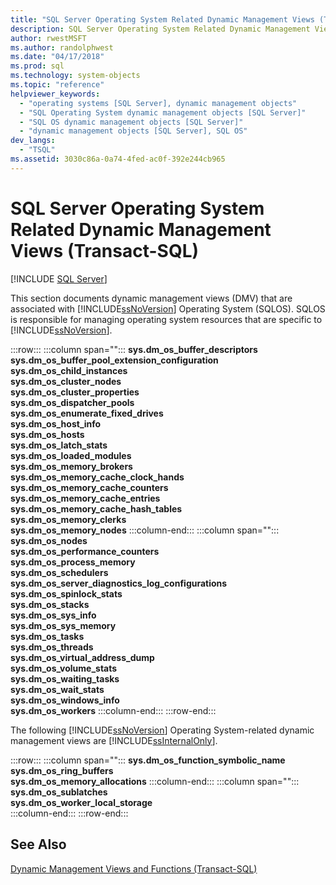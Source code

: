 ```yaml
---
title: "SQL Server Operating System Related Dynamic Management Views (Transact-SQL)"
description: SQL Server Operating System Related Dynamic Management Views (Transact-SQL)
author: rwestMSFT
ms.author: randolphwest
ms.date: "04/17/2018"
ms.prod: sql
ms.technology: system-objects
ms.topic: "reference"
helpviewer_keywords:
  - "operating systems [SQL Server], dynamic management objects"
  - "SQL Operating System dynamic management objects [SQL Server]"
  - "SQL OS dynamic management objects [SQL Server]"
  - "dynamic management objects [SQL Server], SQL OS"
dev_langs:
  - "TSQL"
ms.assetid: 3030c86a-0a74-4fed-ac0f-392e244cb965
---
```

# SQL Server Operating System Related Dynamic Management Views (Transact-SQL)
[!INCLUDE [SQL Server](../../includes/applies-to-version/sqlserver.md)]

This section documents dynamic management views (DMV) that are associated with [!INCLUDE[ssNoVersion](../../includes/ssnoversion-md.md)] Operating System (SQLOS). SQLOS is responsible for managing operating system resources that are specific to [!INCLUDE[ssNoVersion](../../includes/ssnoversion-md.md)].

:::row:::
   :::column span="":::
      **sys.dm_os_buffer_descriptors**<br>      **sys.dm_os_buffer_pool_extension_configuration**<br>      **sys.dm_os_child_instances**<br>      **sys.dm_os_cluster_nodes** <br>      **sys.dm_os_cluster_properties**<br>      **sys.dm_os_dispatcher_pools** <br>      **sys.dm_os_enumerate_fixed_drives**<br>      **sys.dm_os_host_info** <br>      **sys.dm_os_hosts**<br>      **sys.dm_os_latch_stats** <br>      **sys.dm_os_loaded_modules**<br>      **sys.dm_os_memory_brokers**<br>      **sys.dm_os_memory_cache_clock_hands**<br>      **sys.dm_os_memory_cache_counters** <br>      **sys.dm_os_memory_cache_entries**<br>      **sys.dm_os_memory_cache_hash_tables**<br>      **sys.dm_os_memory_clerks**<br>      **sys.dm_os_memory_nodes**
   :::column-end:::
   :::column span="":::
      **sys.dm_os_nodes**<br>      **sys.dm_os_performance_counters**<br>      **sys.dm_os_process_memory**<br>      **sys.dm_os_schedulers**<br>      **sys.dm_os_server_diagnostics_log_configurations**<br>      **sys.dm_os_spinlock_stats** <br>      **sys.dm_os_stacks**<br>      **sys.dm_os_sys_info**<br>      **sys.dm_os_sys_memory**<br>      **sys.dm_os_tasks**<br>      **sys.dm_os_threads**<br>      **sys.dm_os_virtual_address_dump**<br>      **sys.dm_os_volume_stats**<br>      **sys.dm_os_waiting_tasks**<br>      **sys.dm_os_wait_stats**<br>      **sys.dm_os_windows_info**<br>      **sys.dm_os_workers** 
   :::column-end:::
:::row-end:::

 The following [!INCLUDE[ssNoVersion](../../includes/ssnoversion-md.md)] Operating System-related dynamic management views are [!INCLUDE[ssInternalOnly](../../includes/ssinternalonly-md.md)].  
  
:::row:::
   :::column span="":::
      **sys.dm_os_function_symbolic_name**<br>      **sys.dm_os_ring_buffers**  <br>      **sys.dm_os_memory_allocations**
   :::column-end:::
   :::column span="":::
      **sys.dm_os_sublatches**  <br>      **sys.dm_os_worker_local_storage**  
   :::column-end:::
:::row-end:::
  
## See Also  
 [Dynamic Management Views and Functions &#40;Transact-SQL&#41;](~/relational-databases/system-dynamic-management-views/system-dynamic-management-views.md)  
  
  

